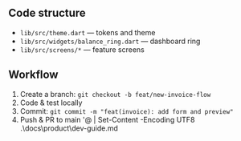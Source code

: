 ﻿
## Code structure
- `lib/src/theme.dart` — tokens and theme
- `lib/src/widgets/balance_ring.dart` — dashboard ring
- `lib/src/screens/*` — feature screens

## Workflow
1. Create a branch: `git checkout -b feat/new-invoice-flow`
2. Code & test locally
3. Commit: `git commit -m "feat(invoice): add form and preview"`
4. Push & PR to main
'@ | Set-Content -Encoding UTF8 .\docs\product\dev-guide.md
